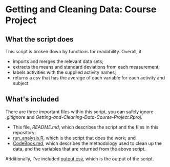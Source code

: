 # Getting and Cleaning Data: Course Project

## What the script does
This script is broken down by functions for readability. Overall, it:
- imports and merges the relevant data sets;
- extracts the means and standard deviations from each measurement;
- labels activities with the supplied activity names;
- returns a csv that has the average of each variable for each activity and subject

## What's included
There are three important files within this script, you can safely ignore _.gitignore_ and _Getting-and-Cleaning-Data-Course-Project.Rproj_.
- This file, _README.md_, which describes the script and the files in this repository;
- [run_analysis.R](https://github.com/sam-hatley/Getting-and-Cleaning-Data-Course-Project/blob/main/run_analysis.R), which is the script that does the work; and
- [CodeBook.md](https://github.com/sam-hatley/Getting-and-Cleaning-Data-Course-Project/blob/main/CodeBook.md), which describes the methodology used to clean up the data, and the variables that are returned from the above script.

Additionally, I've included [output.csv](https://github.com/sam-hatley/Getting-and-Cleaning-Data-Course-Project/blob/main/data/output.csv), which is the output of the script.